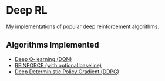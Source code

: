 # Deep RL
My implementations of popular deep reinforcement algorithms.

## Algorithms Implemented
- [Deep Q-learning (DQN)](https://arxiv.org/pdf/1312.5602.pdf)
- [REINFORCE (with optional baseline)](https://people.cs.umass.edu/~barto/courses/cs687/williams92simple.pdf)
- [Deep Deterministic Policy Gradient (DDPG)](https://arxiv.org/pdf/1509.02971.pdf)
